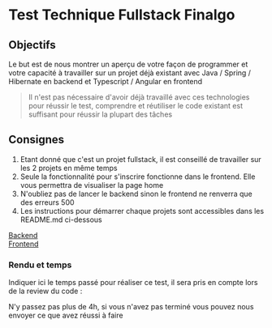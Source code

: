 # Test Technique Fullstack Finalgo

## Objectifs

​Le but est de nous montrer un aperçu de votre façon de programmer et votre capacité à travailler sur un projet déjà existant avec Java / Spring / Hibernate en backend et Typescript / Angular en frontend

> Il n'est pas nécessaire d'avoir déjà travaillé avec ces technologies pour réussir le test, comprendre et réutiliser le code existant est suffisant pour réussir la plupart des tâches

## Consignes

1. Etant donné que c'est un projet fullstack, il est conseillé de travailler sur les 2 projets en même temps
2. Seule la fonctionnalité pour s'inscrire fonctionne dans le frontend. Elle vous permettra de visualiser la page home
3. N'oubliez pas de lancer le backend sinon le frontend ne renverra que des erreurs 500
4. Les instructions pour démarrer chaque projets sont accessibles dans les README.md ci-dessous

[Backend](application)  
[Frontend](application-front)

### Rendu et temps

Indiquer ici le temps passé pour réaliser ce test, il sera pris en compte lors de la review du code : 

N'y passez pas plus de 4h, si vous n'avez pas terminé vous pouvez nous envoyer ce que avez réussi à faire
